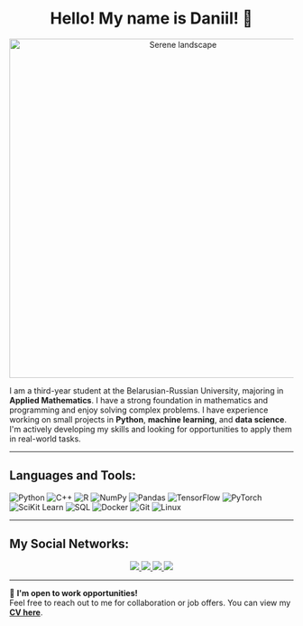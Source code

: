 <h1 align="center">Hello! My name is Daniil! 👋</h1>

<p align="center">
  <img src="https://downloader.disk.yandex.ru/preview/5d982bdafb009ecff06b7eafa49b70f6f285b3bf0940c817392b43cee2ca7c28/6711af30/0HfYYd8HGozVbsCXbOAFHWa9cq9wTMyYmCgNfyV-qCcp64bP7wqGWny13psssNdvoh-zL4dZZiMkmW1GIVfFbA%3D%3D?uid=0&filename=DALL%C2%B7E%202024-10-17%2023.40.10%20-%20A%20serene%20landscape%20with%20a%20waterfall%20flowing%20over%20rocky%20terrain%2C%20surrounded%20by%20tall%20evergreen%20trees.%20The%20scene%20is%20set%20during%20a%20dramatic%20sunset%20with%20vib.webp&disposition=inline&hash=&limit=0&content_type=image%2Fjpeg&owner_uid=0&tknv=v2&size=2048x2048" alt="Serene landscape" width="600"/>
</p>

I am a third-year student at the Belarusian-Russian University, majoring in **Applied Mathematics**. I have a strong foundation in mathematics and programming and enjoy solving complex problems. I have experience working on small projects in **Python**, **machine learning**, and **data science**. I'm actively developing my skills and looking for opportunities to apply them in real-world tasks.

---

## Languages and Tools:

![Python](https://img.shields.io/badge/-Python-3776AB?style=flat&logo=python&logoColor=white)
![C++](https://img.shields.io/badge/-C++-00599C?style=flat&logo=cplusplus&logoColor=white)
![R](https://img.shields.io/badge/-R-276DC3?style=flat&logo=r&logoColor=white)
![NumPy](https://img.shields.io/badge/-NumPy-013243?style=flat&logo=numpy&logoColor=white)
![Pandas](https://img.shields.io/badge/-Pandas-150458?style=flat&logo=pandas&logoColor=white)
![TensorFlow](https://img.shields.io/badge/-TensorFlow-FF6F00?style=flat&logo=tensorflow&logoColor=white)
![PyTorch](https://img.shields.io/badge/-PyTorch-EE4C2C?style=flat&logo=pytorch&logoColor=white)
![SciKit Learn](https://img.shields.io/badge/-Scikit_Learn-F7931E?style=flat&logo=scikit-learn&logoColor=white)
![SQL](https://img.shields.io/badge/-SQL-4479A1?style=flat&logo=postgresql&logoColor=white)
![Docker](https://img.shields.io/badge/-Docker-2496ED?style=flat&logo=docker&logoColor=white)
![Git](https://img.shields.io/badge/-Git-F05032?style=flat&logo=git&logoColor=white)
![Linux](https://img.shields.io/badge/-Linux-FCC624?style=flat&logo=linux&logoColor=black)

---

## My Social Networks:

<p align="center">
  <a href="https://t.me/daniilbadret">
    <img src="https://img.shields.io/badge/-Telegram-2CA5E0?style=for-the-badge&logo=telegram&logoColor=white" />
  </a>
  <a href="https://linkedin.com/in/daniilbadret">
    <img src="https://img.shields.io/badge/-LinkedIn-0077B5?style=for-the-badge&logo=linkedin&logoColor=white" />
  </a>
  <a href="https://www.kaggle.com/daniilolider">
    <img src="https://img.shields.io/badge/Kaggle-%2320BEFF?style=for-the-badge&logo=kaggle&logoColor=white" />
  </a>
  <a href="https://vk.com/daniilbadret">
    <img src="https://img.shields.io/badge/-VK-4C75A3?style=for-the-badge&logo=vk&logoColor=white" />
  </a>
</p>

---

💼 **I'm open to work opportunities!**  
Feel free to reach out to me for collaboration or job offers. You can view my **[CV here](https://disk.yandex.ru/i/XBE2GAAlNghMyA)**.
